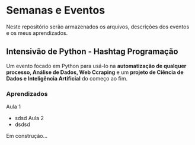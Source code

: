 # Semanas e Eventos
Neste repositório serão armazenados os arquivos, descrições dos eventos e os meus aprendizados.

## Intensivão de Python - Hashtag Programação
Um evento focado em Python para usá-lo na **automatização de qualquer processo, Análise de Dados, Web Ccraping** e um **projeto de Ciência de Dados e Inteligência Artificial** do começo ao fim.

### Aprendizados
Aula 1
- sdsd
Aula 2
- dsdsd

Em construção...
